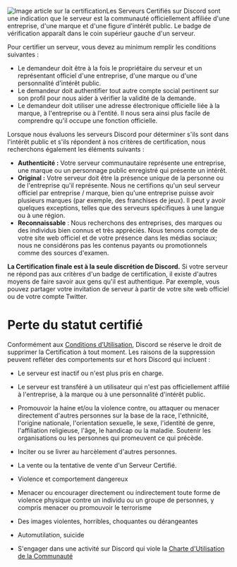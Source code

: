 ![Image article sur la certification](https://support.discord.com/hc/article_attachments/360087906114/Newsletter3.png)Les Serveurs Certifiés sur Discord sont une indication que le serveur est la communauté officiellement affiliée d'une entreprise, d'une marque et d'une figure d'intérêt public. Le badge de vérification apparaît dans le coin supérieur gauche d'un serveur.

Pour certifier un serveur, vous devez au minimum remplir les conditions suivantes :

-   Le demandeur doit être à la fois le propriétaire du serveur et un représentant officiel d'une entreprise, d'une marque ou d'une personnalité d'intérêt public.
-   Le demandeur doit authentifier tout autre compte social pertinent sur son profil pour nous aider à vérifier la validité de la demande.
-   Le demandeur doit utiliser une adresse électronique officielle liée à la marque, à l'entreprise ou à l'entité. Il nous sera ainsi plus facile de comprendre qu'il occupe une fonction officielle.

Lorsque nous évaluons les serveurs Discord pour déterminer s'ils sont dans l'intérêt public et s'ils répondent à nos critères de certification, nous recherchons également les éléments suivants :

-   **Authenticité :** Votre serveur communautaire représente une entreprise, une marque ou un personnage public enregistré qui présente un intérêt.
-   **Original :** Votre serveur doit être la présence unique de la personne ou de l'entreprise qu'il représente. Nous ne certifions qu'un seul serveur officiel par entreprise / marque, bien qu'une entreprise puisse avoir plusieurs marques (par exemple, des franchises de jeux). Il peut y avoir quelques exceptions, telles que des serveurs spécifiques à une langue ou à une région.
-   **Reconnaissable** : Nous recherchons des entreprises, des marques ou des individus bien connus et très appréciés. Nous tenons compte de votre site web officiel et de votre présence dans les médias sociaux; nous ne considérons pas les contenus payants ou promotionnels comme des sources d'examen.

**La Certification finale est à la seule discrétion de Discord.** Si votre serveur ne répond pas aux critères d'un badge de certification, il existe d'autres moyens de faire savoir aux gens qu'il est authentique. Par exemple, vous pouvez partager votre invitation de serveur à partir de votre site web officiel ou de votre compte Twitter.

# **Perte du statut certifié**

Conformément aux [Conditions d’Utilisation](https://discordapp.com/terms), Discord se réserve le droit de supprimer la Certification à tout moment. Les raisons de la suppression peuvent refléter des comportements sur et hors Discord qui incluent :

-   Le serveur est inactif ou n'est plus pris en charge.
-   Le serveur est transféré à un utilisateur qui n'est pas officiellement affilié à l'entreprise, à la marque ou à une personnalité d'intérêt public.
-   Promouvoir la haine et/ou la violence contre, ou attaquer ou menacer directement d'autres personnes sur la base de la race, l'ethnicité, l'origine nationale, l'orientation sexuelle, le sexe, l'identité de genre, l'affiliation religieuse, l'âge, le handicap ou la maladie. Soutenir les organisations ou les personnes qui promeuvent ce qui précède.
-   Inciter ou se livrer au harcèlement d'autres personnes.
-   La vente ou la tentative de vente d'un Serveur Certifié.
-   Violence et comportement dangereux

-   Menacer ou encourager directement ou indirectement toute forme de violence physique contre un individu ou un groupe de personnes, y compris menacer ou promouvoir le terrorisme
-   Des images violentes, horribles, choquantes ou dérangeantes
-   Automutilation, suicide

-   S'engager dans une activité sur Discord qui viole la [Charte d'Utilisation de la Communauté](https://discordapp.com/guidelines)
